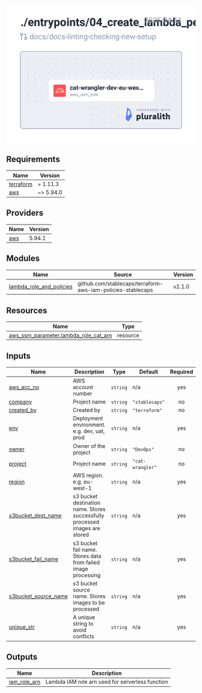 ![terraform_infra](./images/terraform_infra.png)


<!-- BEGIN_TF_DOCS -->
## Requirements

| Name | Version |
|------|---------|
| <a name="requirement_terraform"></a> [terraform](#requirement\_terraform) | = 1.11.3 |
| <a name="requirement_aws"></a> [aws](#requirement\_aws) | ~> 5.94.0 |

## Providers

| Name | Version |
|------|---------|
| <a name="provider_aws"></a> [aws](#provider\_aws) | 5.94.1 |

## Modules

| Name | Source | Version |
|------|--------|---------|
| <a name="module_lambda_role_and_policies"></a> [lambda\_role\_and\_policies](#module\_lambda\_role\_and\_policies) | github.com/stablecaps/terraform-aws-iam-policies-stablecaps | v2.1.0 |

## Resources

| Name | Type |
|------|------|
| [aws_ssm_parameter.lambda_role_cat_arn](https://registry.terraform.io/providers/hashicorp/aws/latest/docs/resources/ssm_parameter) | resource |

## Inputs

| Name | Description | Type | Default | Required |
|------|-------------|------|---------|:--------:|
| <a name="input_aws_acc_no"></a> [aws\_acc\_no](#input\_aws\_acc\_no) | AWS account number | `string` | n/a | yes |
| <a name="input_company"></a> [company](#input\_company) | Project name | `string` | `"stablecaps"` | no |
| <a name="input_created_by"></a> [created\_by](#input\_created\_by) | Created by | `string` | `"terraform"` | no |
| <a name="input_env"></a> [env](#input\_env) | Deployment environment. e.g. dev, uat, prod | `string` | n/a | yes |
| <a name="input_owner"></a> [owner](#input\_owner) | Owner of the project | `string` | `"DevOps"` | no |
| <a name="input_project"></a> [project](#input\_project) | Project name | `string` | `"cat-wrangler"` | no |
| <a name="input_region"></a> [region](#input\_region) | AWS region. e.g. eu-west-1 | `string` | n/a | yes |
| <a name="input_s3bucket_dest_name"></a> [s3bucket\_dest\_name](#input\_s3bucket\_dest\_name) | s3 bucket destination name. Stores successfully processed images are stored | `string` | n/a | yes |
| <a name="input_s3bucket_fail_name"></a> [s3bucket\_fail\_name](#input\_s3bucket\_fail\_name) | s3 bucket fail name. Stores data from failed image processing | `string` | n/a | yes |
| <a name="input_s3bucket_source_name"></a> [s3bucket\_source\_name](#input\_s3bucket\_source\_name) | s3 bucket source name. Stores images to be processed | `string` | n/a | yes |
| <a name="input_unique_str"></a> [unique\_str](#input\_unique\_str) | A unique string to avoid conflicts | `string` | n/a | yes |

## Outputs

| Name | Description |
|------|-------------|
| <a name="output_iam_role_arn"></a> [iam\_role\_arn](#output\_iam\_role\_arn) | Lambda IAM role arn used for serverless function |
<!-- END_TF_DOCS -->
